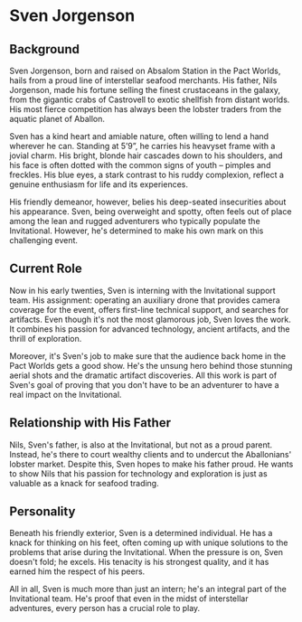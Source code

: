 # Sven Jorgenson

## Background

Sven Jorgenson, born and raised on Absalom Station in the Pact Worlds, hails from a proud line of interstellar seafood merchants. His father, Nils Jorgenson, made his fortune selling the finest crustaceans in the galaxy, from the gigantic crabs of Castrovell to exotic shellfish from distant worlds. His most fierce competition has always been the lobster traders from the aquatic planet of Aballon.

Sven has a kind heart and amiable nature, often willing to lend a hand wherever he can. Standing at 5’9”, he carries his heavyset frame with a jovial charm. His bright, blonde hair cascades down to his shoulders, and his face is often dotted with the common signs of youth – pimples and freckles. His blue eyes, a stark contrast to his ruddy complexion, reflect a genuine enthusiasm for life and its experiences.

His friendly demeanor, however, belies his deep-seated insecurities about his appearance. Sven, being overweight and spotty, often feels out of place among the lean and rugged adventurers who typically populate the Invitational. However, he's determined to make his own mark on this challenging event.

## Current Role

Now in his early twenties, Sven is interning with the Invitational support team. His assignment: operating an auxiliary drone that provides camera coverage for the event, offers first-line technical support, and searches for artifacts. Even though it's not the most glamorous job, Sven loves the work. It combines his passion for advanced technology, ancient artifacts, and the thrill of exploration.

Moreover, it's Sven's job to make sure that the audience back home in the Pact Worlds gets a good show. He's the unsung hero behind those stunning aerial shots and the dramatic artifact discoveries. All this work is part of Sven's goal of proving that you don't have to be an adventurer to have a real impact on the Invitational.

## Relationship with His Father

Nils, Sven's father, is also at the Invitational, but not as a proud parent. Instead, he's there to court wealthy clients and to undercut the Aballonians' lobster market. Despite this, Sven hopes to make his father proud. He wants to show Nils that his passion for technology and exploration is just as valuable as a knack for seafood trading.

## Personality

Beneath his friendly exterior, Sven is a determined individual. He has a knack for thinking on his feet, often coming up with unique solutions to the problems that arise during the Invitational. When the pressure is on, Sven doesn't fold; he excels. His tenacity is his strongest quality, and it has earned him the respect of his peers.

All in all, Sven is much more than just an intern; he's an integral part of the Invitational team. He's proof that even in the midst of interstellar adventures, every person has a crucial role to play.